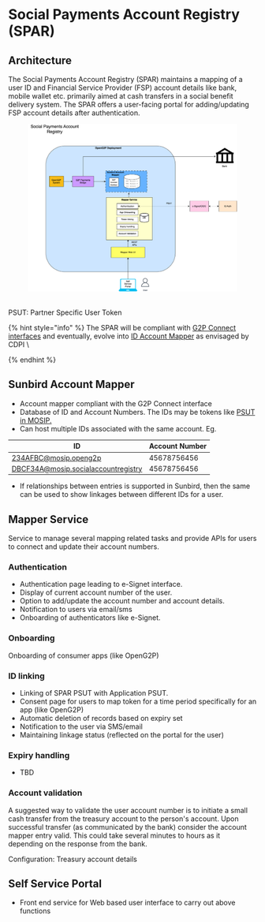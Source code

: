 # Social Payments Account Registry (SPAR)

## Architecture

The Social Payments Account Registry (SPAR) maintains a mapping of a user ID and Financial Service Provider (FSP) account details like bank, mobile wallet etc. primarily aimed at cash transfers in a social benefit delivery system. The SPAR offers a user-facing portal for adding/updating FSP account details after authentication.

<figure><img src="https://raw.githubusercontent.com/OpenG2P/openg2p-documentation/develop/.gitbook/assets/social-account-registry.png" alt=""><figcaption></figcaption></figure>

\
PSUT: Partner Specific User Token

{% hint style="info" %}
The SPAR will be compliant with [G2P Connect interfaces](https://github.com/G2P-Connect/specs/blob/draft/api/g2p-mapper.yaml) and eventually, evolve into [ID Account Mapper](https://g2pconnect.cdpi.dev/protocol/interfaces/beneficiary-management/mapper-architecture) as envisaged by CDPI \

{% endhint %}

## Sunbird Account Mapper

* Account mapper compliant with the G2P Connect interface
* Database of ID and Account Numbers. The IDs may be tokens like [PSUT in MOSIP.](https://docs.mosip.io/1.2.0/id-lifecycle-management/identifiers#token-id-psut-partner-specific-user-token)
* Can host multiple IDs associated with the same account. Eg.&#x20;



| ID                                  | Account Number |
| ----------------------------------- | -------------- |
| 234AFBC@mosip.openg2p               | 45678756456    |
| DBCF34A@mosip.socialaccountregistry | 45678756456    |

* If relationships between entries is supported in Sunbird, then the same can be used to show linkages between different IDs for a user.

## Mapper Service

Service to manage several mapping related tasks and provide APIs for users to connect and update their account numbers.

### Authentication

* Authentication page leading to e-Signet interface.
* Display of current account number of the user.
* Option to add/update the account number and account details.
* Notification to users via email/sms
* Onboarding of authenticators like e-Signet.

### Onboarding&#x20;

Onboarding of consumer apps (like OpenG2P)

### ID linking

* Linking of SPAR PSUT with Application PSUT.
* Consent page for users to map token for a time period specifically for an app (like OpenG2P)
* Automatic deletion of records based on expiry set
* Notification to the user via SMS/email
* Maintaining linkage status (reflected on the portal for the user)

### Expiry handling

* TBD&#x20;

### Account validation&#x20;

A suggested way to validate the user account number is to initiate a small cash transfer from the treasury account to the person's account. Upon successful transfer (as communicated by the bank) consider the account mapper entry valid. This could take several minutes to hours as it depending on the response from the bank.&#x20;

Configuration: Treasury account details&#x20;

## Self Service Portal

* Front end service for Web based user interface to carry out above functions





##
